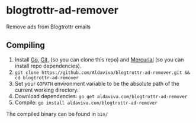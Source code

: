 blogtrottr-ad-remover
=====================

Remove ads from Blogtrottr emails

## Compiling

1. Install [Go](https://golang.org/dl/), [Git](http://git-scm.com/downloads), (so you can clone this repo) and [Mercurial](http://mercurial.selenic.com/downloads) (so you can install repo dependencies).
2. `git clone https://github.com/Aldaviva/blogtrottr-ad-remover.git && cd blogtrottr-ad-remover`
3. Set your `GOPATH` environment variable to be the absolute path of the current working directory.
4. Download dependencies: `go get aldaviva.com/blogtrottr-ad-remover`
5. Compile: `go install aldaviva.com/blogtrottr-ad-remover`

The compiled binary can be found in `bin/`
